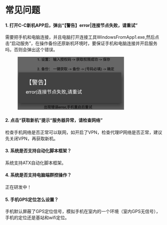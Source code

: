 # 常见问题

#### 1. 打开C-C新机APP后，弹出“【警告】error|连接节点失败，请重试”

需要把手机和电脑连接，并且电脑打开连接工具WindowsFromApp1.exe,然后点击“启动服务”，在操作备份还原新机环境时，要保证手机和电脑连接并开启服务吗，否则会弹出这个错误。

<figure><img src="../.gitbook/assets/image.png" alt=""><figcaption></figcaption></figure>

#### 2. 点击“获取新机”提示“服务器异常，请检查网络”

检查手机网络是否正常可以联网，如开启了VPN，检查代理IP网络是否正常，建议先关闭VPN，再获取新机。

#### 3. 系统是否支持自动化脚本框架？

系统支持ATX自动化脚本框架。

#### 4. 系统是否支持电脑端群控操作？

正在研发中！

#### 5. 手机GPS定位怎么设置？

手机默认屏蔽了GPS定位信号，模拟手机在室内的一个环境（室内GPS无信号），手机的定位还是基站和wifi定位。
